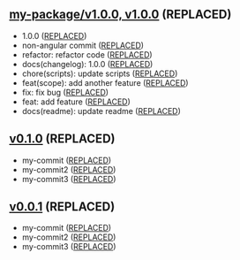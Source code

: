 ## [my-package/v1.0.0, v1.0.0](https://www.my-repo.com/compare/v0.1.0...my-package/v1.0.0) (REPLACED)

- 1.0.0 ([REPLACED](https://www.my-repo.com/commit/REPLACED))
- non-angular commit ([REPLACED](https://www.my-repo.com/commit/REPLACED))
- refactor: refactor code ([REPLACED](https://www.my-repo.com/commit/REPLACED))
- docs(changelog): 1.0.0 ([REPLACED](https://www.my-repo.com/commit/REPLACED))
- chore(scripts): update scripts ([REPLACED](https://www.my-repo.com/commit/REPLACED))
- feat(scope): add another feature ([REPLACED](https://www.my-repo.com/commit/REPLACED))
- fix: fix bug ([REPLACED](https://www.my-repo.com/commit/REPLACED))
- feat: add feature ([REPLACED](https://www.my-repo.com/commit/REPLACED))
- docs(readme): update readme ([REPLACED](https://www.my-repo.com/commit/REPLACED))

## [v0.1.0](https://www.my-remote.com/tags) (REPLACED)

- my-commit ([REPLACED](https://www.my-remote.com/commit/REPLACED))
- my-commit2 ([REPLACED](https://www.my-remote.com/commit/REPLACED))
- my-commit3 ([REPLACED](https://www.my-remote.com/commit/REPLACED))

## [v0.0.1](https://www.my-remote.com/tags) (REPLACED)

- my-commit ([REPLACED](https://www.my-remote.com/commit/REPLACED))
- my-commit2 ([REPLACED](https://www.my-remote.com/commit/REPLACED))
- my-commit3 ([REPLACED](https://www.my-remote.com/commit/REPLACED))
